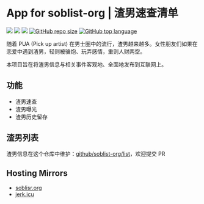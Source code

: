# App for soblist-org | 渣男速查清单

<p align="left">
    <a href="https://travis-ci.org/soblist-org/app" alt="Pipeline">
        <img src="https://travis-ci.org/soblist-org/app.svg?branch=master" /></a>
    <a href="#" alt="Contributors">
        <img src="https://img.shields.io/github/contributors/soblist-org/app.svg" /></a>
    <a href="#" alt="Last Commit">
        <img src="https://img.shields.io/github/last-commit/soblist-org/app.svg" /></a>
    <a href="#" alt="Repo Size">
        <img alt="GitHub repo size" src="https://img.shields.io/github/repo-size/soblist-org/app.svg" /></a>
    <a href="#" alt="Top language">
        <img alt="GitHub top language" src="https://img.shields.io/github/languages/top/soblist-org/app.svg" /></a>
</p>

随着 PUA (Pick up artist) 在男士圈中的流行，渣男越来越多。女性朋友们如果在恋爱中遇到渣男，轻则被骗炮、玩弄感情，重则人财两空。

本项目旨在将渣男信息与相关事件客观地、全面地发布到互联网上。

## 功能

- 渣男速查
- 渣男曝光
- 渣男历史留存

## 渣男列表

渣男信息在这个仓库中维护：[github/soblist-org/list](https://github.com/soblist-org/list)，欢迎提交 PR

## Hosting Mirrors

- [soblisr.org](https://www.soblist.org)
- [jerk.icu](https://www.jerk.icu)
